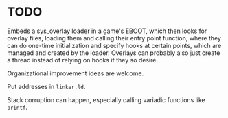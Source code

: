 # TODO

Embeds a sys_overlay loader in a game's EBOOT, which then looks for overlay files, loading them and calling their entry point function, where they can do one-time initialization and specify hooks at certain points, which are managed and created by the loader. Overlays can probably also just create a thread instead of relying on hooks if they so desire.

Organizational improvement ideas are welcome.

Put addresses in `linker.ld`.

Stack corruption can happen, especially calling variadic functions like `printf`.
